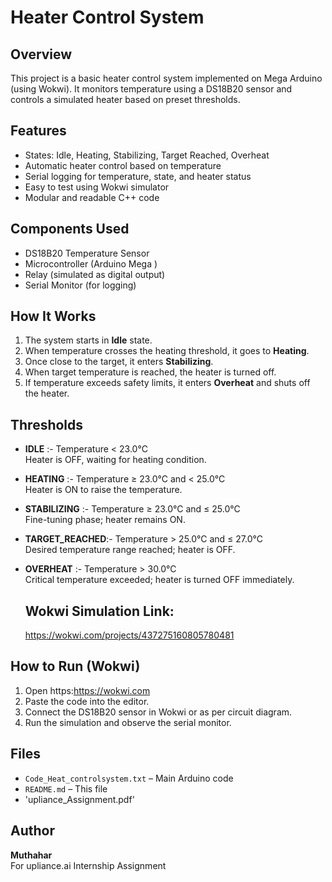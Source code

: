 
# Heater Control System

## Overview

This project is a basic heater control system implemented on Mega Arduino (using Wokwi). It monitors temperature using a DS18B20 sensor and controls a simulated heater based on preset thresholds.

## Features

- States: Idle, Heating, Stabilizing, Target Reached, Overheat
- Automatic heater control based on temperature
- Serial logging for temperature, state, and heater status
- Easy to test using Wokwi simulator
- Modular and readable C++ code

## Components Used

- DS18B20 Temperature Sensor
- Microcontroller (Arduino Mega )
- Relay (simulated as digital output)
- Serial Monitor (for logging)

## How It Works

1. The system starts in **Idle** state.
2. When temperature crosses the heating threshold, it goes to **Heating**.
3. Once close to the target, it enters **Stabilizing**.
4. When target temperature is reached, the heater is turned off.
5. If temperature exceeds safety limits, it enters **Overheat** and shuts off the heater.

## Thresholds 

- **IDLE**          :- Temperature < 23.0°C  
                      Heater is OFF, waiting for heating condition.

- **HEATING**       :- Temperature ≥ 23.0°C and < 25.0°C  
                      Heater is ON to raise the temperature.

- **STABILIZING**   :- Temperature ≥ 23.0°C and ≤ 25.0°C  
                      Fine-tuning phase; heater remains ON.

- **TARGET_REACHED**:- Temperature > 25.0°C and ≤ 27.0°C  
                      Desired temperature range reached; heater is OFF.

- **OVERHEAT**      :- Temperature > 30.0°C  
                      Critical temperature exceeded; heater is turned OFF immediately.

  ## Wokwi Simulation Link:
  https://wokwi.com/projects/437275160805780481

## How to Run (Wokwi)

1. Open https:https://wokwi.com
2. Paste the code into the editor.
3. Connect the DS18B20 sensor in Wokwi or as per circuit diagram.
4. Run the simulation and observe the serial monitor.

## Files

- `Code_Heat_controlsystem.txt` – Main Arduino code
- `README.md` – This file
- 'upliance_Assignment.pdf'

## Author

**Muthahar**  
For upliance.ai Internship Assignment
